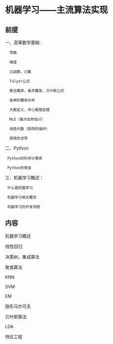 # 机器学习——主流算法实现

## 前提

一、高等数学基础:

      导数
      
      梯度
      
      凸函数，凸集
      
      Talyor公式
      
      联合概率，条件概率，贝叶斯公式
      
      各种的概率分布
      
      大数定义，中心极限定理 
      
      MLE（最大似然估计）
      
      线性代数（矩阵的操作）
      
      矩阵的求导

二、Python:

     Python的科学计算库
     
     Python的爬虫

三、机器学习概述：

     什么是机器学习
     
     机器学习相关概念
     
     机器学习的开发流程
## 内容

机器学习概述

线性回归

决策树，集成算法

聚类算法

KNN

SVM

EM

隐形马尔可夫

贝叶斯算法

LDA

特征工程

